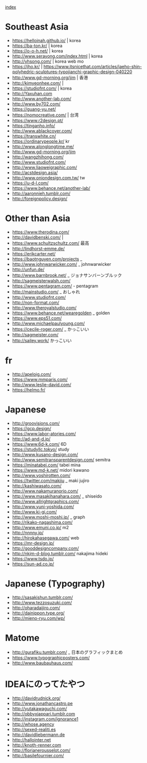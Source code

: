[index](https://github.com/kitasenjudesign/bookmarks/blob/master/README.md)



# Southeast Asia

* https://helloinah.github.io/ | korea
* https://ba-ton.kr/ | korea
* https://o-o-h.net/ | korea
* http://www.serayong.com/index.html | korea
* http://yhsong.com/ | korea web mo
* https://jho.kr/ | https://www.itsnicethat.com/articles/jaeho-shin-polyhedric-sculptures-typojianchi-graphic-design-040220
* http://www.gd-morning.org/jim | 香港
* http://kimyeonhee.com/ | 
* https://studiofnt.com/ | korea
* http://Yaxuhan.com
* http://www.another-lab.com/
* http://www.by702.com/
* https://guang-yu.net/
* https://nomocreative.com/ | 台湾
* https://www.r2design.pt/
* https://tinganho.info/
* http://www.ablackcover.com/
* https://transwhite.cn/
* https://ordinarypeople.kr/ kr
* http://www.alonglongtime.me/
* http://www.gd-morning.org/jim
* http://wangzhihong.com/
* http://www.studiofnt.com/
* http://www.liaoweigraphic.com/
* http://acstdesign.asia/
* http://www.oniondesign.com.tw/ tw
* https://u-d-l.com/
* https://www.behance.net/another-lab/
* http://aaronnieh.tumblr.com/
* http://foreignpolicy.design/

# Other than Asia
* https://www.therodina.com/
* http://davidbenski.com/ | 
* https://www.schultzschultz.com/ 最高
* http://lindhorst-emme.de/ 
* https://erikcarter.net/
* https://baotnguyen.com/projects _ 
* http://www.johnwarwicker.com/ _ johnwarwicker
* http://unfun.de/
* http://www.barnbrook.net/ _ ジョナサンバーンブルック
* http://sagmeisterwalsh.com/
* https://www.pentagram.com/ - pentagram
* http://mainstudio.com/ _ おしゃれ
* http://www.studiofnt.com/
* http://non-format.com/
* http://www.theroyalstudio.com/
* https://www.behance.net/wearegolden _ golden
* https://www.eps51.com/
* http://www.michaelpaulyoung.com/ 
* https://cecile-roger.com/ _ かっこいい
* http://sagmeister.com/
* http://sailey.work/ かっこいい

# fr
* http://apeloig.com/
* https://www.mmparis.com/
* http://www.leslie-david.com/
* https://helmo.fr/


# Japanese
* http://groovisions.com/
* https://gcp.design/
* https://www.labor-atories.com/
* http://ad-and-d.jp/
* https://www.6d-k.com/ 6D
* https://studyllc.tokyo/ study
* http://www.kusano-design.com/
* http://www.semitransparentdesign.com/ semitra
* https://minatabei.com/ tabei mina
* https://www.md-k.net/ midori kawano
* http://www.yoshirotten.com/ 
* https://twitter.com/makiju _ maki jujiro
* http://kashiwasato.com/
* http://www.nakamuranorio.com/ 
* http://www.masakihanahara.com/ _ shiseido
* http://www.allrightgraphics.com/
* http://www.yuni-yoshida.com/
* http://www.ki-gi.com/
* http://www.moshi-moshi.jp/ _ graph
* http://rikako-nagashima.com/
* http://www.emuni.co.jp/ m2
* http://nnnny.jp/ 
* http://hirokahasegawa.com/ web
* https://mr-design.jp/
* http://gooddesigncompany.com/
* http://nkjm-d-blog.tumblr.com/ nakajima hideki
* https://www.tsdo.jp/
* https://sun-ad.co.jp/



# Japanese (Typography)
* http://sasakishun.tumblr.com/
* http://www.tezzosuzuki.com/
* http://oharadaijiro.com/
* http://dainippon.type.org/ 
* http://mieno-ryu.com/wp/

# Matome
* http://gurafiku.tumblr.com/ _ 日本のグラフィックまとめ
* https://www.typographicposters.com/ 
* http://www.baubauhaus.com/

# IDEAにのってたやつ
* http://davidrudnick.org/
* http://www.jonathancastro.pe
* http://yutakawaguchi.com/
* http://obbyxjappari.tumblr.com
* http://instagram.com/ignorance1
* http://whose.agency
* http://sexed-realiti.es
* http://davidliebermann.de
* http://hallointer.net
* http://knoth-renner.com
* http://florianerousselot.com/
* http://basilefournier.com/






